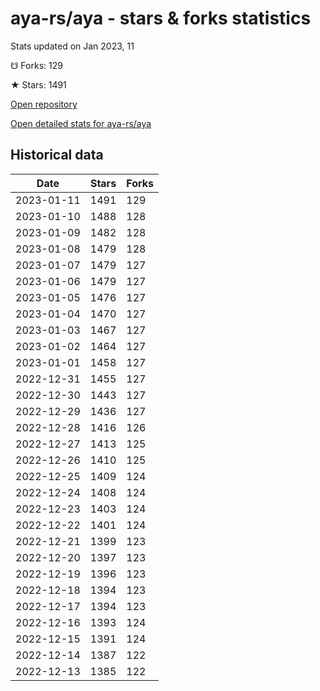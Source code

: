 # aya-rs/aya - stars & forks statistics

Stats updated on Jan 2023, 11

☋ Forks: 129

★ Stars: 1491

[Open repository](https://github.com/aya-rs/aya)

[Open detailed stats for aya-rs/aya](https://reviewgithub.com/rep/aya-rs/aya)

## Historical data
| Date | Stars | Forks |
|------|-------|-------|
| 2023-01-11 | 1491 | 129 | 
| 2023-01-10 | 1488 | 128 | 
| 2023-01-09 | 1482 | 128 | 
| 2023-01-08 | 1479 | 128 | 
| 2023-01-07 | 1479 | 127 | 
| 2023-01-06 | 1479 | 127 | 
| 2023-01-05 | 1476 | 127 | 
| 2023-01-04 | 1470 | 127 | 
| 2023-01-03 | 1467 | 127 | 
| 2023-01-02 | 1464 | 127 | 
| 2023-01-01 | 1458 | 127 | 
| 2022-12-31 | 1455 | 127 | 
| 2022-12-30 | 1443 | 127 | 
| 2022-12-29 | 1436 | 127 | 
| 2022-12-28 | 1416 | 126 | 
| 2022-12-27 | 1413 | 125 | 
| 2022-12-26 | 1410 | 125 | 
| 2022-12-25 | 1409 | 124 | 
| 2022-12-24 | 1408 | 124 | 
| 2022-12-23 | 1403 | 124 | 
| 2022-12-22 | 1401 | 124 | 
| 2022-12-21 | 1399 | 123 | 
| 2022-12-20 | 1397 | 123 | 
| 2022-12-19 | 1396 | 123 | 
| 2022-12-18 | 1394 | 123 | 
| 2022-12-17 | 1394 | 123 | 
| 2022-12-16 | 1393 | 124 | 
| 2022-12-15 | 1391 | 124 | 
| 2022-12-14 | 1387 | 122 | 
| 2022-12-13 | 1385 | 122 | 

